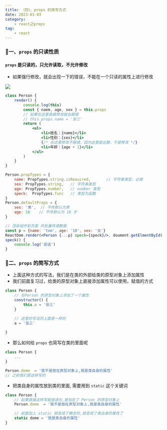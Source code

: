 ```yaml
---
title: （四）、props 的简写方式
date: 2023-01-03
category:
    - react之props
tag: 
    - react
---
```


### 🐷一、`props` 的只读性质
#### `props` 是只读的，只允许读取，不允许修改
- 如果强行修改，就会出现一下的错误，不能在一个只读的属性上进行修改

![](https://image.zswei.xyz/img/202301092204398.png)

```jsx
class Person {
    render() {
        console.log(this)
        const { naem, age, sex } = this.props
        // 如果在这里直接修改就会报错
        // this.props.name = '张三'
        return (
            <ul>
                <li>姓名：{name}</li>
                <li>性别：{sex}</li>
                {/* 在这里修改不报错，因为这里是运算，不是修改 */}
                <li>年龄：{age + 1}</li>
            </ul>
        )
    }
}

Person.propTypes = {
    name: PropTypes.string.isReauired,       // 字符串类型，必穿
    sex: PropTypes.string,   // 字符串类型
    age: PropTypes.number,   // number 类型
    speck:  PropTypes.func   // 类型为函数
}
Person.defaultProps = {
    sex: '男',  // 不传默认为男
    age: 18    // 不传默认为 18 岁
}

// 渲染组件到页面 并批量传递数据
const p = {name: 'tom', age: '18', sex: '女'}
ReactDom.render(<Person {...p} speck={speck}/>, doument.getElmentById('test'))
speck() {
    console.log('说话')
}
```


### 🐷二、`props` 的简写方式
- 上面这种方式的写法，我们是在类的外部给类的原型对象上添加属性
- 我们前面复习过，给类的原型对象上直接添加属性可以使用，赋值的方式
```js
class Person {
    // 在Person 的原型对象上添加了一个属性
    constructor() {
        this.a = '张三'
    }

    // 这里的写法同上面是一样的
    a = '张三'
    
}
```

- 那么如何给 `props` 也简写在类的里面呢
```jsx
class Person {
    ...
}

Person.dome  = '我不是放在原型对象上,我是类自身的属性'
// 之前我们是这样写的
```
- 把类自身的属性放到类的里面, 需要用到 `static` 这个关键词
```jsx
class Person {
    // 如果直接这样写赋值语句,是加在了 Person 的原型对象上
    Person.dome  = '我不是放在原型对象上,我是类自身的属性'

    // 前面加上 static 就变成了静态的,就变成了类自身的属性了
    static dome = '我是类自身的属性'
}
```